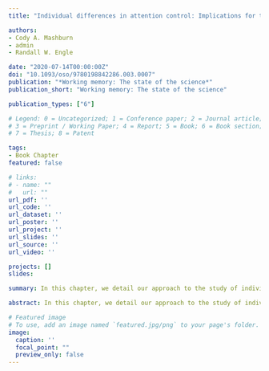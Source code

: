 ```yaml
---
title: "Individual differences in attention control: Implications for the relationship between working memory capacity and fluid intelligence"

authors:
- Cody A. Mashburn
- admin
- Randall W. Engle

date: "2020-07-14T00:00:00Z"
doi: "10.1093/oso/9780198842286.003.0007"
publication: "*Working memory: The state of the science*"
publication_short: "Working memory: The state of the science"

publication_types: ["6"]

# Legend: 0 = Uncategorized; 1 = Conference paper; 2 = Journal article;
# 3 = Preprint / Working Paper; 4 = Report; 5 = Book; 6 = Book section;
# 7 = Thesis; 8 = Patent

tags:
- Book Chapter
featured: false

# links:
# - name: ""
#   url: ""
url_pdf: ''
url_code: ''
url_dataset: ''
url_poster: ''
url_project: ''
url_slides: ''
url_source: ''
url_video: ''

projects: []
slides: 

summary: In this chapter, we detail our approach to the study of individual differences in working memory capacity (WMC) and how it has contributed to understanding the mechanisms of complex cognition. A central feature of many models of the working memory system is a domain-general executive attention, sometimes called a central executive, which regulates other components of the system (Baddeley & Hitch, 1974; Cowan, 1999). We argue that this attentional component forms the basis of the WMC–Gf relationship.

abstract: In this chapter, we detail our approach to the study of individual differences in working memory capacity (WMC) and how it has contributed to understanding the mechanisms of complex cognition. Theories of working memory have primarily focused on specifying how information is represented and manipulated in a limited-capacity cognitive system. Individuals differ in the efficacy of their working memory systems, forming the basis for WMC as a psychometric construct. Decades of research have shown that WMC is predictive of a broad range of abilities and outcomes (Engle, 2002; Engle & Kane, 2004; Feldman-Barrett, Tugade, & Engle, 2004). One of the most robust and, we believe, important findings is that WMC strongly predicts fluid intelligence (Gf), the ability to solve novel problems and learn new information (Kane, Hambrick, & Conway, 2005; Kyllonen & Christal, 1990). A central feature of many models of the working memory system is a domain-general executive attention, sometimes called a central executive, which regulates other components of the system (Baddeley & Hitch, 1974; Cowan, 1999). We argue that this attentional component forms the basis of the WMC–Gf relationship.

# Featured image
# To use, add an image named `featured.jpg/png` to your page's folder. 
image:
  caption: ''
  focal_point: ""
  preview_only: false
---
```


